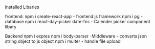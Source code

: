 installed Libaries 


frontend: 
npm i create-react-app - frontend js framework
npm i pg - database
npm i react-day-picker date-fns - Calender picker component libary 


Backend
npm i expres
npm i body-parser -Middleware -  converts json string object to js object 
npm i multer - handle file upload 